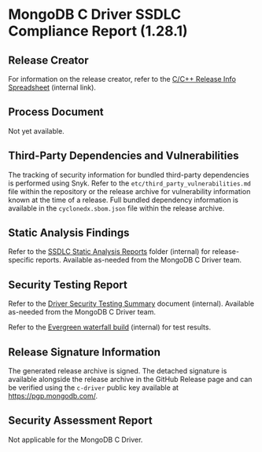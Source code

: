 # MongoDB C Driver SSDLC Compliance Report (1.28.1)

<!--
This document is intended for distribution with release archives of the MongoDB
C Driver. It wil be copied into the release archive as ssdlc_compliance_report.md
-->

## Release Creator

For information on the release creator, refer to the
[C/C++ Release Info Spreadsheet](https://docs.google.com/spreadsheets/d/1yHfGmDnbA5-Qt8FX4tKWC5xk9AhzYZx1SKF4AD36ecY)
(internal link).

## Process Document

<!-- DRIVERS-2892: replace with link to public-facing document once available. -->
Not yet available.

## Third-Party Dependencies and Vulnerabilities

The tracking of security information for bundled third-party dependencies is
performed using Snyk. Refer to the `etc/third_party_vulnerabilities.md` file
within the repository or the release archive for vulnerability information known
at the time of a release. Full bundled dependency information is available in
the `cyclonedx.sbom.json` file within the release archive.

## Static Analysis Findings

Refer to the
[SSDLC Static Analysis Reports](https://drive.google.com/drive/folders/17bjBnQ3mhEXvs6IK1rrTphJr0CUO2qZh)
folder (internal) for release-specific reports. Available as-needed from the
MongoDB C Driver team.

## Security Testing Report

Refer to the
[Driver Security Testing Summary](https://docs.google.com/document/d/1y2K_RY4GZVXpQvv4JH_35mSzFRTawNJ3mibpvSBU8H0)
document (internal). Available as-needed from the MongoDB C Driver team.

<!--  The below URL is inserted as part of the Earthfile+release-archive target. -->
Refer to the [Evergreen waterfall build](https://spruce.mongodb.com/version/mongo_c_driver_latest_release_97f166d8d784d6096d48ba288f98b48028cdfe8b) (internal) for test results.

## Release Signature Information

The generated release archive is signed. The detached signature is available
alongside the release archive in the GitHub Release page and can be verified
using the `c-driver` public key available at https://pgp.mongodb.com/.

## Security Assessment Report

Not applicable for the MongoDB C Driver.
